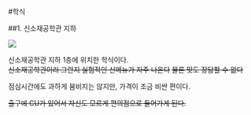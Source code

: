 #학식

##1. 신소재공학관 지하

<img src="https://s3-ap-northeast-2.amazonaws.com/locawiki/geek/34_thumb_sinsojae.png"/>

신소재공학관 지하 1층에 위치한 학식이다.<br>
~~신소재공학관이라 그런지 실험적인 신메뉴가 자주 나온다~~ ~~물론 맛도 장담할 수 없다~~

점심시간에도 과하게 붐비지는 않지만, 가격이 조금 비싼 편이다.

~~출구에 CU가 있어서 자신도 모르게 편의점으로 들어가게 된다.~~
